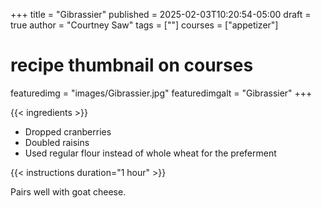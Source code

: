 +++
title = "Gibrassier"
published = 2025-02-03T10:20:54-05:00
draft = true
author = "Courtney Saw"
tags = [""]
courses = ["appetizer"]
# recipe thumbnail on courses
featuredimg = "images/Gibrassier.jpg"
featuredimgalt = "Gibrassier"
+++

{{< ingredients >}}

* Dropped cranberries
* Doubled raisins
* Used regular flour instead of whole wheat for the preferment


{{< instructions duration="1 hour" >}}

Pairs well with goat cheese.

